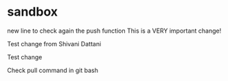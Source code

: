 # sandbox
new line to check again the push function
This is a VERY important change!

Test change from Shivani Dattani

Test change

Check pull command in git bash

